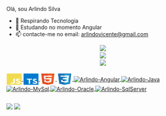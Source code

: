 Olá, sou Arlindo Silva

- 🔭 Respirando Tecnologia
- 🌱 Estudando no momento Angular
- 📫 contacte-me no email: arlindovicente@gmail.com

<div align="center">
  <a href="https://github.com/arlindovs">
  <img height="170em" src="https://github-readme-stats.vercel.app/api/top-langs/?username=arlindovs&layout=compact&langs_count=7&theme=dark"/>
    <br>
  <img height="180em" src="https://github-readme-stats.vercel.app/api?username=arlindovs&show_icons=true&theme=dark&include_all_commits=true&count_private=true"/>
    <br>
  <img src="https://github-readme-streak-stats.herokuapp.com/?user=arlindovs&theme=dark">
</div>

  <div style="display: inline_block"><br>
  <img align="center" alt="Arlindo-Js" height="30" width="40" src="https://raw.githubusercontent.com/devicons/devicon/master/icons/javascript/javascript-plain.svg">
  <img align="center" alt="Arlindo-Ts" height="30" width="40" src="https://raw.githubusercontent.com/devicons/devicon/master/icons/typescript/typescript-plain.svg">
  <img align="center" alt="Arlindo-HTML" height="30" width="40" src="https://raw.githubusercontent.com/devicons/devicon/master/icons/html5/html5-original.svg">
  <img align="center" alt="Arlindo-CSS" height="30" width="40" src="https://raw.githubusercontent.com/devicons/devicon/master/icons/css3/css3-original.svg">
  <img align="center" alt="Arlindo-Angular" height="30" width="40" src="https://cdn.jsdelivr.net/gh/devicons/devicon/icons/angularjs/angularjs-original.svg">
  <img align="center" alt="Arlindo-Java" height="30" width="40" src="https://cdn.jsdelivr.net/gh/devicons/devicon/icons/java/java-original.svg">
  <img align="center" alt="Arlindo-MySql" height="30" width="40" src="https://cdn.jsdelivr.net/gh/devicons/devicon/icons/mysql/mysql-original.svg">
  <img align="center" alt="Arlindo-Oracle" height="30" width="40" src="https://cdn.jsdelivr.net/gh/devicons/devicon/icons/oracle/oracle-original.svg">
  <img align="center" alt="Arlindo-SqlServer" height="30" width="40" src="https://cdn.jsdelivr.net/gh/devicons/devicon/icons/microsoftsqlserver/microsoftsqlserver-plain.svg">
 
</div>
  
 ##
  
  <div> 
  <a href = "mailto:arlindovicente@gmail.com"><img src="https://img.shields.io/badge/-Gmail-%23333?style=for-the-badge&logo=gmail&logoColor=white" target="_blank"></a>
  <a href="https://www.linkedin.com/in/arlindo-silva-45a77526/" target="_blank"><img src="https://img.shields.io/badge/-LinkedIn-%230077B5?style=for-the-badge&logo=linkedin&logoColor=white" target="_blank"></a> 
 
</div>
